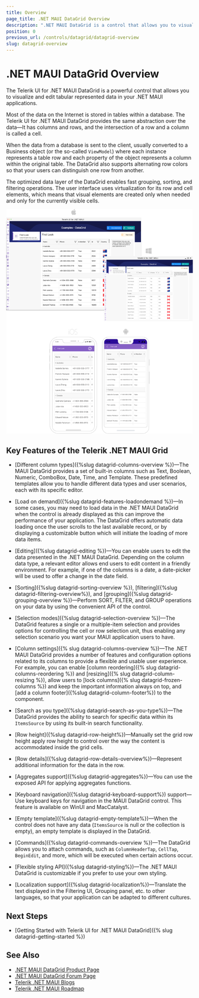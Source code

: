 ```yaml
---
title: Overview
page_title: .NET MAUI DataGrid Overview
description: ".NET MAUI DataGrid is a control that allows you to visualize and edit tabular data in your .NET MAUI apps."
position: 0
previous_url: /controls/datagrid/datagrid-overview
slug: datagrid-overview
---
```


# .NET MAUI DataGrid Overview

The Telerik UI for .NET MAUI DataGrid is a powerful control that allows you to visualize and edit tabular represented data in your .NET MAUI applications.

Most of the data on the Internet is stored in tables within a database. The Telerik UI for .NET MAUI DataGrid provides the same abstraction over the data&mdash;It has columns and rows, and the intersection of a row and a column is called a cell.

When the data from a database is sent to the client, usually converted to a Business object (or the so-called `ViewModel`) where each instance represents a table row and each property of the object represents a column within the original table. The DataGrid also supports alternating row colors so that your users can distinguish one row from another.

The optimized data layer of the DataGrid enables fast grouping, sorting, and filtering operations. The user interface uses virtualization for its row and cell elements, which means that visual elements are created only when needed and only for the currently visible cells.

![Telerik .NET MAUI DataGrid](images/datagrid-overview.png "Telerik .NET MAUI DataGrid")

## Key Features of the Telerik .NET MAUI Grid

* [Different column types]({%slug datagrid-columns-overview %})&mdash;The MAUI DataGrid provides a set of built-in columns such as Text, Boolean, Numeric, ComboBox, Date, Time, and Template. These predefined templates allow you to handle different data types and user scenarios, each with its specific editor.

* [Load on demand]({%slug datagrid-features-loadondemand %})&mdash;In some cases, you may need to load data in the .NET MAUI DataGrid when the control is already displayed as this can improve the performance of your application. The DataGrid offers automatic data loading once the user scrolls to the last available record, or by displaying a customizable button which will initiate the loading of more data items.

* [Editing]({%slug datagrid-editing %})&mdash;You can enable users to edit the data presented in the .NET MAUI DataGrid. Depending on the column data type, a relevant editor allows end users to edit content in a friendly environment. For example, if one of the columns is a date, a date-picker will be used to offer a change in the date field.

* [Sorting]({%slug datagrid-sorting-overview %}), [filtering]({%slug datagrid-filtering-overview%}), and [grouping]({%slug datagrid-grouping-overview %})&mdash;Perform SORT, FILTER, and GROUP operations on your data by using the convenient API of the control.

* [Selection modes]({%slug datagrid-selection-overview %})&mdash;The DataGrid features a single or a multiple-item selection and provides options for controlling the cell or row selection unit, thus enabling any selection scenario you want your MAUI application users to have.

* [Column settings]({% slug datagrid-columns-overview %})&mdash;The .NET MAUI DataGrid provides a number of features and configuration options related to its columns to provide a flexible and usable user experience. For example, you can enable [column reordering]({% slug datagrid-columns-reordering %}) and [resizing]({% slug datagrid-column-resizing %}), allow users to [lock columns]({% slug datagrid-frozen-columns %}) and keep the important information always on top, and [add a column footer]({%slug datagrid-column-footer%}) to the component.

* [Search as you type]({%slug datagrid-search-as-you-type%})&mdash;The DataGrid provides the ability to search for specific data within its `ItemsSource` by using its built-in search functionality.

* [Row height]({%slug datagrid-row-height%})&mdash;Manually set the grid row height apply row height to control over the way the content is accommodated inside the grid cells.

* [Row details]({%slug datagrid-row-details-overview%})&mdash;Represent additional information for the data in the row.

* [Aggregates support]({%slug datagrid-aggregates%})&mdash;You can use the exposed API for applying aggregates functions.

* [Keyboard navigation]({%slug datagrid-keyboard-support%}) support&mdash;Use keyboard keys for navigation in the MAUI DataGrid control. This feature is available on WinUI and MacCatalyst.

* [Empty template]({%slug datagrid-empty-template%})&mdash;When the control does not have any data (`ItemsSource` is null or the collection is empty), an empty template is displayed in the DataGrid.

* [Commands]({%slug datagrid-commands-overview %})&mdash;The DataGrid allows you to attach commands, such as `ColumnHeaderTap`, `CellTap`, `BeginEdit`, and more, which will be executed when certain actions occur.

* [Flexible styling API]({%slug datagrid-styling%})&mdash;The .NET MAUI DataGrid is customizable if you prefer to use your own styling.

* [Localization support]({%slug datagrid-localization%})&mdash;Translate the text displayed in the Filtering UI, Grouping panel, etc. to other languages, so that your application can be adapted to different cultures.


## Next Steps

- [Getting Started with Telerik UI for .NET MAUI DataGrid]({% slug datagrid-getting-started %})

## See Also

- [.NET MAUI DataGrid Product Page](https://www.telerik.com/maui-ui/datagrid)
- [.NET MAUI DataGrid Forum Page](https://www.telerik.com/forums/maui?tagId=1801)
- [Telerik .NET MAUI Blogs](https://www.telerik.com/blogs/mobile-net-maui)
- [Telerik .NET MAUI Roadmap](https://www.telerik.com/support/whats-new/maui-ui/roadmap)
